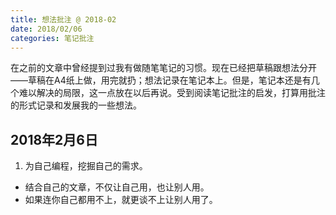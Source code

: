 ```yaml
---
title: 想法批注 @ 2018-02
date: 2018/02/06
categories: 笔记批注
---
```


在之前的文章中曾经提到过我有做随笔笔记的习惯。现在已经把草稿跟想法分开——草稿在A4纸上做，用完就扔；想法记录在笔记本上。但是，笔记本还是有几个难以解决的局限，这一点放在以后再说。受到阅读笔记批注的启发，打算用批注的形式记录和发展我的一些想法。

<!-- more -->

## 2018年2月6日
1. 为自己编程，挖掘自己的需求。
 - 结合自己的文章，不仅让自己用，也让别人用。
 - 如果连你自己都用不上，就更谈不上让别人用了。
